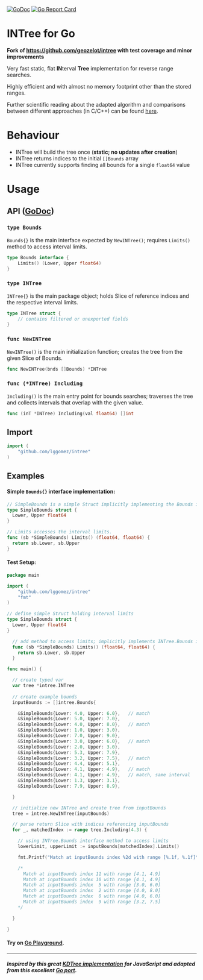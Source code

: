 [![GoDoc](https://godoc.org/github.com/lggomez/intree?status.svg)](https://godoc.org/github.com/lggomez/intree) [![Go Report Card](https://goreportcard.com/badge/github.com/lggomez/intree)](https://goreportcard.com/report/github.com/lggomez/intree)

# INTree for Go

**Fork of https://github.com/geozelot/intree with test coverage and minor improvements**

Very fast static, flat **IN**terval **Tree** implementation for reverse range searches.

Highly efficient and with almost no memory footprint other than the stored ranges.

Further scientific reading about the adapted algorithm and comparisons between different approaches (in C/C++) can be found [here](https://github.com/lh3/cgranges).


# Behaviour

* INTree will build the tree once (**static; no updates after creation**)
* INTree returns indices to the initial `[]Bounds` array
* INTree currently supports finding all bounds for a single `float64` value

# Usage

## API ([GoDoc](https://godoc.org/github.com/lggomez/intree))

### `type Bounds`

`Bounds{}` is the main interface expected by `NewINTree()`; requires `Limits()` method to access interval limits.

```go
type Bounds interface {
    Limits() (Lower, Upper float64)
}
```

### `type INTree`

`INTree{}` is the main package object; holds Slice of reference indices and the respective interval limits.

```go
type INTree struct {
    // contains filtered or unexported fields
}
```

### `func NewINTree`

`NewINTree()` is the main initialization function; creates the tree from the given Slice of Bounds.

```go
func NewINTree(bnds []Bounds) *INTree
```

### `func (*INTree) Including`

`Including()` is the main entry point for bounds searches; traverses the tree and collects intervals that overlap with the given value.

```go
func (inT *INTree) Including(val float64) []int
```

## Import
```go
import (
    "github.com/lggomez/intree"
)
```

## Examples

#### Simple `Bounds{}` interface implementation:

```go
// SimpleBounds is a simple Struct implicitly implementing the Bounds interface.
type SimpleBounds struct {
  Lower, Upper float64
}

// Limits accesses the interval limits.
func (sb *SimpleBounds) Limits() (float64, float64) {
  return sb.Lower, sb.Upper
}
```

#### Test Setup:

```go
package main

import (
    "github.com/lggomez/intree"
    "fmt"
)

// define simple Struct holding interval limits
type SimpleBounds struct {
  Lower, Upper float64
}

  // add method to access limits; implicitly implements INTree.Bounds interface
  func (sb *SimpleBounds) Limits() (float64, float64) {
    return sb.Lower, sb.Upper
  }

func main() {

  // create typed var
  var tree *intree.INTree
  
  // create example bounds
  inputBounds := []intree.Bounds{

    &SimpleBounds{Lower: 4.0, Upper: 6.0},   // match
    &SimpleBounds{Lower: 5.0, Upper: 7.0},
    &SimpleBounds{Lower: 4.0, Upper: 8.0},   // match
    &SimpleBounds{Lower: 1.0, Upper: 3.0},
    &SimpleBounds{Lower: 7.0, Upper: 9.0},
    &SimpleBounds{Lower: 3.0, Upper: 6.0},   // match
    &SimpleBounds{Lower: 2.0, Upper: 3.0},
    &SimpleBounds{Lower: 5.3, Upper: 7.9},
    &SimpleBounds{Lower: 3.2, Upper: 7.5},   // match
    &SimpleBounds{Lower: 4.4, Upper: 5.1},
    &SimpleBounds{Lower: 4.1, Upper: 4.9},   // match
    &SimpleBounds{Lower: 4.1, Upper: 4.9},   // match, same interval
    &SimpleBounds{Lower: 1.3, Upper: 3.1},
    &SimpleBounds{Lower: 7.9, Upper: 8.9},

  }

  // initialize new INTree and create tree from inputBounds
  tree = intree.NewINTree(inputBounds)

  // parse return Slice with indices referencing inputBounds
  for _, matchedIndex := range tree.Including(4.3) {

    // using INTree.Bounds interface method to access limits
    lowerLimit, upperLimit := inputBounds[matchedIndex].Limits()

    fmt.Printf("Match at inputBounds index %2d with range [%.1f, %.1f]\n", matchedIndex, lowerLimit, upperLimit)

    /*
      Match at inputBounds index 11 with range [4.1, 4.9]
      Match at inputBounds index 10 with range [4.1, 4.9]
      Match at inputBounds index  5 with range [3.0, 6.0]
      Match at inputBounds index  2 with range [4.0, 8.0]
      Match at inputBounds index  0 with range [4.0, 6.0]
      Match at inputBounds index  9 with range [3.2, 7.5]
    */

  }

}
```

#### Try on [Go Playground](https://play.golang.org/p/RRDavPcgyhx).

____

##### Inspired by this great [KDTree implementation](https://github.com/mourner/kdbush) for JavaScript and adapted from this excellent [Go port](https://github.com/MadAppGang/kdbush).
